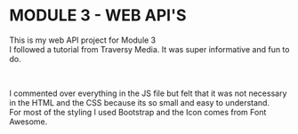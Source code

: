 <h1>MODULE 3 - WEB API'S</h1>

<p>This is my web API project for Module 3 <br>I followed a tutorial from Traversy Media. It was super informative and fun to do.</p>
<br>
<p>I commented over everything in the JS file but felt that it was not necessary <br>in the HTML and the CSS because its so small and easy to understand. <br>For most of the styling I used Bootstrap and the Icon comes from Font Awesome.</p>
